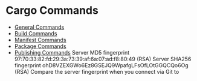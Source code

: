 # Cargo Commands
* [General Commands](general-commands.md)
* [Build Commands](build-commands.md)
* [Manifest Commands](manifest-commands.md)
* [Package Commands](package-commands.md)
* [Publishing Commands](publishing-commands.md)
Server MD5 fingerprint 97:70:33:82:fd:29:3a:73:39:af:6a:07:ad:f8:80:49 (RSA)
Server SHA256 fingerprint ohD8VZEXGWo6Ez8GSEJQ9WpafgLFsOfLOtGGQCQo6Og (RSA)
Compare the server fingerprint when you connect via Git to 
